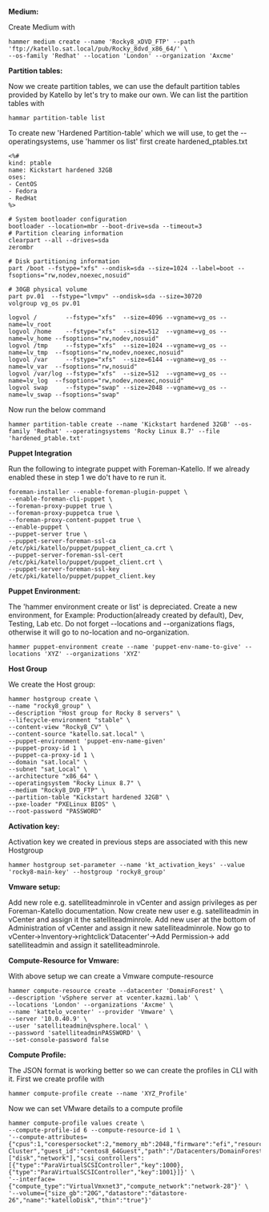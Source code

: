 <b>Medium:</b>

Create Medium with

```
hammer medium create --name 'Rocky8_xDVD_FTP' --path 'ftp://katello.sat.local/pub/Rocky_8dvd_x86_64/' \
--os-family 'Redhat' --location 'London' --organization 'Axcme'
```

<b>Partition tables:</b>

Now we create partition tables, we can use the default partition tables provided by Katello by let's try to make our own. 
We can list the partition tables with
```
hammar partition-table list
```

To create new 'Hardened Partition-table' which we will use, to get the --operatingsystems, use 'hammer os list'
first create hardened_ptables.txt
```
<%#
kind: ptable
name: Kickstart hardened 32GB
oses:
- CentOS
- Fedora
- RedHat
%>

# System bootloader configuration
bootloader --location=mbr --boot-drive=sda --timeout=3
# Partition clearing information
clearpart --all --drives=sda
zerombr 

# Disk partitioning information
part /boot --fstype="xfs" --ondisk=sda --size=1024 --label=boot --fsoptions="rw,nodev,noexec,nosuid"

# 30GB physical volume
part pv.01  --fstype="lvmpv" --ondisk=sda --size=30720
volgroup vg_os pv.01

logvol /        --fstype="xfs"  --size=4096 --vgname=vg_os --name=lv_root
logvol /home    --fstype="xfs"  --size=512  --vgname=vg_os --name=lv_home --fsoptions="rw,nodev,nosuid"
logvol /tmp     --fstype="xfs"  --size=1024 --vgname=vg_os --name=lv_tmp  --fsoptions="rw,nodev,noexec,nosuid"
logvol /var     --fstype="xfs"  --size=6144 --vgname=vg_os --name=lv_var  --fsoptions="rw,nosuid"
logvol /var/log --fstype="xfs"  --size=512  --vgname=vg_os --name=lv_log  --fsoptions="rw,nodev,noexec,nosuid"
logvol swap     --fstype="swap" --size=2048 --vgname=vg_os --name=lv_swap --fsoptions="swap"
```
Now run the below command
```
hammer partition-table create --name 'Kickstart hardened 32GB' --os-family 'Redhat' --operatingsystems 'Rocky Linux 8.7' --file 'hardened_ptable.txt'
```
<b>Puppet Integration</b>

Run the following to integrate puppet with Foreman-Katello. If we already enabled these in step 1 we do't have to re run it.
```
foreman-installer --enable-foreman-plugin-puppet \
--enable-foreman-cli-puppet \
--foreman-proxy-puppet true \
--foreman-proxy-puppetca true \
--foreman-proxy-content-puppet true \
--enable-puppet \
--puppet-server true \
--puppet-server-foreman-ssl-ca /etc/pki/katello/puppet/puppet_client_ca.crt \
--puppet-server-foreman-ssl-cert /etc/pki/katello/puppet/puppet_client.crt \
--puppet-server-foreman-ssl-key /etc/pki/katello/puppet/puppet_client.key
```

<b>Puppet Environment:</b>

The 'hammer environment create or list' is depreciated.
Create a new environment, for Example: Production(already created by default), Dev, Testing, Lab etc. 
Do not forget --locations and --organizations flags, otherwise it will go to no-location and no-organization.
```
hammer puppet-environment create --name 'puppet-env-name-to-give' --locations 'XYZ' --organizations 'XYZ'
```

<b>Host Group</b>

We create the Host group:
```
hammer hostgroup create \
--name "rocky8_group" \
--description "Host group for Rocky 8 servers" \
--lifecycle-environment "stable" \
--content-view "Rocky8_CV" \
--content-source "katello.sat.local" \
--puppet-environment 'puppet-env-name-given'
--puppet-proxy-id 1 \
--puppet-ca-proxy-id 1 \
--domain "sat.local" \
--subnet "sat_Local" \
--architecture "x86_64" \
--operatingsystem "Rocky Linux 8.7" \
--medium "Rocky8_DVD_FTP" \
--partition-table "Kickstart hardened 32GB" \
--pxe-loader "PXELinux BIOS" \
--root-password "PASSWORD"
```

<b>Activation key:</b>

Activation key we created in previous steps are associated with this new Hostgroup
```
hammer hostgroup set-parameter --name 'kt_activation_keys' --value 'rocky8-main-key' --hostgroup 'rocky8_group'
```

<b>Vmware setup:</b>

Add new role e.g. satelliteadminrole in vCenter and assign privileges as per Foreman-Katello documentation. Now create new user e.g. satelliteadmin in vCenter and assign it the satelliteadminrole. Add new user at the bottom of Administration of vCenter and assign it new satelliteadminrole. Now go to vCenter->Inventory->rightclick'Datacenter'->Add Permission-> add satelliteadmin and assign it satelliteadminrole.

<b>Compute-Resource for Vmware:</b>

With above setup we can create a Vmware compute-resource
```
hammer compute-resource create --datacenter 'DomainForest' \
--description 'vSphere server at vcenter.kazmi.lab' \
--locations 'London' --organizations 'Axcme' \
--name 'kattelo_vcenter' --provider 'Vmware' \
--server '10.0.40.9' \
--user 'satelliteadmin@vsphere.local' \
--password 'satelliteadminPASSWORD' \
--set-console-password false
```

<b>Compute Profile:</b>

The JSON format is working better so we can create the profiles in CLI with it.
First we create profile with

```
hammer compute-profile create --name 'XYZ_Profile'
```

Now we can set VMware details to a compute profile

```
hammer compute-profile values create \
--compute-profile-id 6 --compute-resource-id 1 \
'--compute-attributes={"cpus":1,"corespersocket":2,"memory_mb":2048,"firmware":"efi","resource_pool":"Resources","cluster":"Forest Cluster","guest_id":"centos8_64Guest","path":"/Datacenters/DomainForest/vm/ForemanLab","hardware_version":"Default","memoryHotAddEnabled":0,"cpuHotAddEnabled":0,"add_cdrom":0,"boot_order":["disk","network"],"scsi_controllers":[{"type":"ParaVirtualSCSIController","key":1000},{"type":"ParaVirtualSCSIController","key":1001}]}' \
'--interface={"compute_type":"VirtualVmxnet3","compute_network":"network-28"}' \
'--volume={"size_gb":"20G","datastore":"datastore-26","name":"katelloDisk","thin":"true"}'
```
